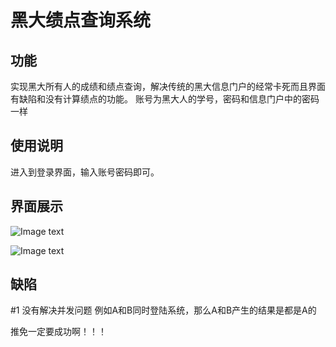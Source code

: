 黑大绩点查询系统
======

功能
------
实现黑大所有人的成绩和绩点查询，解决传统的黑大信息门户的经常卡死而且界面有缺陷和没有计算绩点的功能。
账号为黑大人的学号，密码和信息门户中的密码一样

使用说明
------
进入到登录界面，输入账号密码即可。

界面展示
------
![Image text](https://github.com/naginoasukara/heida-grade-search-system/blob/master/%E9%BB%91%E5%A4%A7%E7%BB%A9%E7%82%B9%E7%B3%BB%E7%BB%9F%E7%99%BB%E5%BD%95%E7%95%8C%E9%9D%A2%E5%9B%BE.jpg)

![Image text](https://github.com/naginoasukara/heida-grade-search-system/blob/master/%E7%99%BB%E5%BD%95%E7%BB%93%E6%9E%9C%E7%95%8C%E9%9D%A2%20%E5%8F%AF%E4%BB%A5%E5%BE%97%E7%9F%A5%E8%87%AA%E5%B7%B1%E6%89%80%E6%9C%89%E6%88%90%E7%BB%A9%E5%92%8C%E7%BB%A9%E7%82%B9.png)

缺陷
------
#1 
没有解决并发问题
例如A和B同时登陆系统，那么A和B产生的结果是都是A的


推免一定要成功啊！！！





